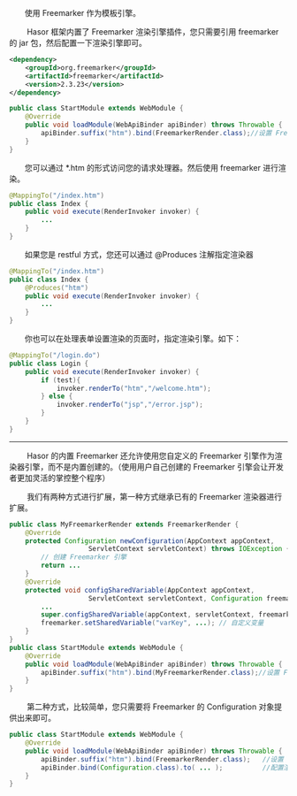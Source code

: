 &emsp;&emsp;使用 Freemarker 作为模板引擎。

&emsp;&emsp; Hasor 框架内置了 Freemarker 渲染引擎插件，您只需要引用 freemarker 的 jar 包，然后配置一下渲染引擎即可。

```xml
<dependency>
    <groupId>org.freemarker</groupId>
    <artifactId>freemarker</artifactId>
    <version>2.3.23</version>
</dependency>
```

```java
public class StartModule extends WebModule {
    @Override
    public void loadModule(WebApiBinder apiBinder) throws Throwable {
        apiBinder.suffix("htm").bind(FreemarkerRender.class);//设置 Freemarker 渲染器
    }
}
```

&emsp;&emsp;您可以通过 *.htm 的形式访问您的请求处理器。然后使用 freemarker 进行渲染。
```java
@MappingTo("/index.htm")
public class Index {
    public void execute(RenderInvoker invoker) {
        ...
    }
}
```

&emsp;&emsp;如果您是 restful 方式，您还可以通过 @Produces 注解指定渲染器
```java
@MappingTo("/index.htm")
public class Index {
    @Produces("htm")
    public void execute(RenderInvoker invoker) {
        ...
    }
}
```

&emsp;&emsp;你也可以在处理表单设置渲染的页面时，指定渲染引擎。如下：
```java
@MappingTo("/login.do")
public class Login {
    public void execute(RenderInvoker invoker) {
        if (test){
            invoker.renderTo("htm","/welcome.htm");
        } else {
            invoker.renderTo("jsp","/error.jsp");
        }
    }
}
```

----
&emsp;&emsp; Hasor 的内置 Freemarker 还允许使用您自定义的 Freemarker 引擎作为渲染器引擎，而不是内置创建的。（使用用户自己创建的 Freemarker 引擎会让开发者更加灵活的掌控整个程序）

&emsp;&emsp; 我们有两种方式进行扩展，第一种方式继承已有的 Freemarker 渲染器进行扩展。
```java
public class MyFreemarkerRender extends FreemarkerRender {
    @Override
    protected Configuration newConfiguration(AppContext appContext,
                    ServletContext servletContext) throws IOException {
        // 创建 Freemarker 引擎
        return ...
    }
    @Override
    protected void configSharedVariable(AppContext appContext,
                    ServletContext servletContext, Configuration freemarker) throws TemplateModelException {
        ...
        super.configSharedVariable(appContext, servletContext, freemarker);
        freemarker.setSharedVariable("varKey", ...); // 自定义变量
    }
}
public class StartModule extends WebModule {
    @Override
    public void loadModule(WebApiBinder apiBinder) throws Throwable {
        apiBinder.suffix("htm").bind(MyFreemarkerRender.class);//设置 Freemarker 渲染器
    }
}
```

&emsp;&emsp; 第二种方式，比较简单，您只需要将 Freemarker 的 Configuration 对象提供出来即可。
```java
public class StartModule extends WebModule {
    @Override
    public void loadModule(WebApiBinder apiBinder) throws Throwable {
        apiBinder.suffix("htm").bind(FreemarkerRender.class);   //设置 Freemarker 渲染器
        apiBinder.bind(Configuration.class).to( ... );          //配置渲染引擎
    }
}
```